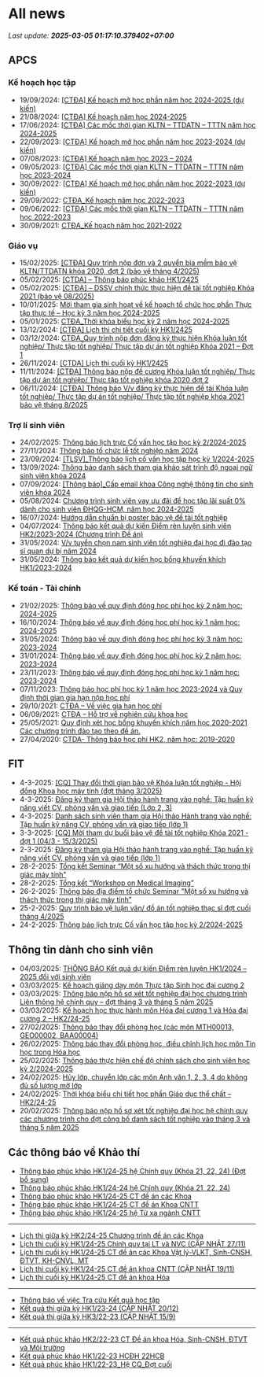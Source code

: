 # All news
_Last update: **2025-03-05 01:17:10.379402+07:00**_
## APCS
### Kế hoạch học tập
 - 19/09/2024: [[CTĐA] Kế hoạch mở học phần năm học 2024-2025 (dự kiến)](https://www.ctda.hcmus.edu.vn/vi/2024/09/ctda-ke-hoach-mo-hoc-phan-nam-hoc-2024-2025-du-kien/)
 - 21/08/2024: [[CTĐA] Kế hoạch năm học 2024-2025](https://www.ctda.hcmus.edu.vn/vi/2024/08/ctda-ke-hoach-nam-hoc-2024-2025/)
 - 17/06/2024: [[CTĐA] Các mốc thời gian KLTN – TTDATN – TTTN năm học 2024-2025](https://www.ctda.hcmus.edu.vn/vi/2024/06/ctda-cac-moc-thoi-gian-kltn-ttdatn-tttn-nam-hoc-2024-2025/)
 - 22/09/2023: [[CTĐA] Kế hoạch mở học phần năm học 2023-2024 (dự kiến)](https://www.ctda.hcmus.edu.vn/vi/2023/09/ctda-ke-hoach-mo-hoc-phan-nam-hoc-2023-2024-du-kien/)
 - 07/08/2023: [[CTĐA] Kế hoạch năm học 2023 – 2024](https://www.ctda.hcmus.edu.vn/vi/2023/08/ctda-ke-hoach-nam-hoc-2023-2024/)
 - 09/05/2023: [[CTĐA] Các mốc thời gian KLTN – TTDATN – TTTN năm học 2023-2024](https://www.ctda.hcmus.edu.vn/vi/2023/05/ctda-cac-moc-thoi-gian-kltn-ttdatn-tttn-nam-hoc-2023-2024/)
 - 30/09/2022: [[CTĐA] Kế hoạch mở học phần năm học 2022-2023 (dự kiến)](https://www.ctda.hcmus.edu.vn/vi/2022/09/ctda-ke-hoach-mo-hoc-phan-nam-hoc-2022-2023-du-kien/)
 - 29/09/2022: [CTĐA_Kế hoạch năm học 2022-2023](https://www.ctda.hcmus.edu.vn/vi/2022/09/ctda_ke-hoach-nam-hoc-2022-2023/)
 - 09/06/2022: [[CTĐA] Các mốc thời gian KLTN – TTDATN – TTTN năm học 2022-2023](https://www.ctda.hcmus.edu.vn/vi/2022/06/ctda-cac-moc-thoi-gian-kltn-ttdatn-tttn-nam-hoc-2022-2023/)
 - 30/09/2021: [CTĐA_Kế hoạch năm học 2021-2022](https://www.ctda.hcmus.edu.vn/vi/2021/09/ctda_ke-hoach-nam-hoc-2021-2022-2/)

### Giáo vụ
 - 15/02/2025: [[CTĐA] Quy trình nộp đơn và 2 quyển bìa mềm bảo vệ KLTN/TTDATN khóa 2020, đợt 2 (bảo vệ tháng 4/2025)](https://www.ctda.hcmus.edu.vn/vi/2025/02/ctda-quy-trinh-nop-don-va-2-quyen-bia-mem-bao-ve-kltn-ttdatn-khoa-2020-dot-2-bao-ve-thang-4-2025/)
 - 05/02/2025: [[CTDA] – Thông báo phúc khảo HK1/2425](https://www.ctda.hcmus.edu.vn/vi/2025/02/ctda-thong-bao-phuc-khao-hk1-2425/)
 - 05/02/2025: [[CTĐA] – DSSV chính thức thực hiện đề tài tốt nghiệp Khóa 2021 (bảo vệ 08/2025)](https://www.ctda.hcmus.edu.vn/vi/2025/02/ctda-dssv-chinh-thuc-thuc-hien-de-tai-tot-nghiep-khoa-2021-bao-ve-08-2025/)
 - 10/01/2025: [Mời tham gia sinh hoạt về kế hoạch tổ chức học phần Thực tập thực tế – Học kỳ 3 năm học 2024-2025](https://www.ctda.hcmus.edu.vn/vi/2025/01/moi-tham-gia-sinh-hoat-ve-ke-hoach-to-chuc-hoc-phan-thuc-tap-thuc-te-hoc-ky-3-nam-hoc-2024-2025/)
 - 05/01/2025: [CTĐA_Thời khóa biểu học kỳ 2 năm học 2024-2025](https://www.ctda.hcmus.edu.vn/vi/2025/01/ctda_thoi-khoa-bieu-hoc-ky-2-nam-hoc-2024-2025/)
 - 13/12/2024: [[CTĐA] Lịch thi chi tiết cuối kỳ HK1/2425](https://www.ctda.hcmus.edu.vn/vi/2024/12/ctda-lich-thi-chi-tiet-cuoi-ky-hk1-2425/)
 - 03/12/2024: [CTĐA_Quy trình nộp đơn đăng ký thực hiện Khóa luận tốt nghiệp/ Thực tập tốt nghiệp/ Thực tập dự án tốt nghiệp Khóa 2021 – Đợt 1](https://www.ctda.hcmus.edu.vn/vi/2024/12/ctda_quy-trinh-nop-don-dang-ky-thuc-hien-khoa-luan-tot-nghiep-thuc-tap-tot-nghiep-thuc-tap-du-an-tot-nghiep-khoa-2021-dot-1/)
 - 26/11/2024: [[CTDA] Lịch thi cuối kỳ HK1/2425](https://www.ctda.hcmus.edu.vn/vi/2024/11/ctda-lich-thi-cuoi-ky-hk1-2425/)
 - 11/11/2024: [[CTĐA] Thông báo nộp đề cương Khóa luận tốt nghiệp/ Thực tập dự án tốt nghiệp/ Thực tập tốt nghiệp khóa 2020 đợt 2](https://www.ctda.hcmus.edu.vn/vi/2024/11/9389/)
 - 06/11/2024: [[CTĐA] Thông báo V/v đăng ký thực hiện đề tài Khóa luận tốt nghiệp/ Thực tập dự án tốt nghiệp/ Thực tập tốt nghiệp khóa 2021 bảo vệ tháng 8/2025](https://www.ctda.hcmus.edu.vn/vi/2024/11/ctda-thong-bao-v-v-dang-ky-thuc-hien-de-tai-khoa-luan-tot-nghiep-thuc-tap-du-an-tot-nghiep-thuc-tap-tot-nghiep-khoa-2021-bao-ve-thang-8-2025/)

### Trợ lí sinh viên
 - 24/02/2025: [Thông báo lịch trực Cố vấn học tập học kỳ 2/2024-2025](https://www.ctda.hcmus.edu.vn/vi/2025/02/thong-bao-lich-truc-co-van-hoc-tap-hoc-ky-2-2024-2025/)
 - 27/11/2024: [Thông báo tổ chức lễ tốt nghiệp năm 2024](https://www.ctda.hcmus.edu.vn/vi/2024/11/thong-bao-to-chuc-le-tot-nghiep-nam-2024/)
 - 23/09/2024: [[TLSV]_Thông báo lịch cố vấn học tập học kỳ 1/2024-2025](https://www.ctda.hcmus.edu.vn/vi/2024/09/tlsv_thong-bao-lich-co-van-hoc-tap-hoc-ky-1-2024-2025/)
 - 13/09/2024: [Thông báo danh sách tham gia khảo sát trình độ ngoại ngữ sinh viên khóa 2024](https://www.ctda.hcmus.edu.vn/vi/2024/09/thong-bao-danh-sach-tham-gia-khao-sat-trinh-do-ngoai-ngu-sinh-vien-khoa-2024/)
 - 07/09/2024: [[Thông báo]_Cấp email khoa Công nghệ thông tin cho sinh viên khóa 2024](https://www.ctda.hcmus.edu.vn/vi/2024/09/thong-bao_cap-email-khoa-cong-nghe-thong-tin-cho-sinh-vien-khoa-2024/)
 - 05/08/2024: [Chương trình sinh viên vay ưu đãi để học tập lãi suất 0% dành cho sinh viên ĐHQG-HCM, năm học 2024-2025](https://www.ctda.hcmus.edu.vn/vi/2024/08/chuong-trinh-sinh-vien-vay-uu-dai-de-hoc-tap-lai-suat-0-danh-cho-sinh-vien-dhqg-hcm-nam-hoc-2024-2025/)
 - 16/07/2024: [Hướng dẫn chuẩn bị poster bảo vệ đề tài tốt nghiệp](https://www.ctda.hcmus.edu.vn/vi/2024/07/huong-dan-chuan-bi-poster-bao-ve-de-tai-tot-nghiep/)
 - 04/07/2024: [Thông báo kết quả dự kiến Điểm rèn luyện sinh viên HK2/2023-2024 (Chương trình Đề án)](https://www.ctda.hcmus.edu.vn/vi/2024/07/thong-bao-ket-qua-du-kien-diem-ren-luyen-sinh-vien-hk2-2023-2024-chuong-trinh-de-an/)
 - 31/05/2024: [V/v tuyển chọn nam sinh viên tốt nghiệp đại học đi đào tạo sĩ quan dự bị năm 2024](https://www.ctda.hcmus.edu.vn/vi/2024/05/v-v-tuyen-chon-nam-sinh-vien-tot-nghiep-dai-hoc-di-dao-tao-si-quan-du-bi-nam-2024/)
 - 31/05/2024: [Thông báo kết quả dự kiến học bổng khuyến khích HK1/2023-2024](https://www.ctda.hcmus.edu.vn/vi/2024/05/thong-bao-ket-qua-du-kien-hoc-bong-khuyen-khich-hk1-2023-2024/)

### Kế toán - Tài chính
 - 21/02/2025: [Thông báo về quy định đóng học phí học kỳ 2 năm học: 2024-2025](https://www.ctda.hcmus.edu.vn/vi/2025/02/thong-bao-ve-quy-dinh-dong-hoc-phi-hoc-ky-2-nam-hoc-2024-2025/)
 - 16/10/2024: [Thông báo về quy định đóng học phí học kỳ 1 năm học: 2024-2025](https://www.ctda.hcmus.edu.vn/vi/2024/10/thong-bao-ve-quy-dinh-dong-hoc-phi-hoc-ky-1-nam-hoc-2024-2025/)
 - 31/05/2024: [Thông báo về quy định đóng học phí học kỳ 3 năm học: 2023-2024](https://www.ctda.hcmus.edu.vn/vi/2024/05/thong-bao-ve-quy-dinh-dong-hoc-phi-hoc-ky-3-nam-hoc-2023-2024/)
 - 31/01/2024: [Thông báo về quy định đóng học phí học kỳ 2 năm học: 2023-2024](https://www.ctda.hcmus.edu.vn/vi/2024/01/thong-bao-ve-quy-dinh-dong-hoc-phi-hoc-ky-2-nam-hoc-2023-2024/)
 - 23/11/2023: [Thông báo về quy định đóng học phí học kỳ 1 năm học: 2023-2024](https://www.ctda.hcmus.edu.vn/vi/2023/11/thong-bao-ve-quy-dinh-dong-hoc-phi-hoc-ky-1-nam-hoc-2023-2024/)
 - 07/11/2023: [Thông báo học phí học kỳ 1 năm học 2023-2024 và Quy định thời gian gia hạn nộp học phí](https://www.ctda.hcmus.edu.vn/vi/2023/11/thong-bao-hoc-phi-hoc-ky-1-nam-hoc-2023-2024-va-quy-dinh-thoi-gian-gia-han-nop-hoc-phi/)
 - 29/10/2021: [CTĐA – Về việc gia hạn học phí](https://www.ctda.hcmus.edu.vn/vi/2021/10/ctda-ve-viec-gia-han-hoc-phi/)
 - 06/09/2021: [CTĐA – Hỗ trợ về nghiên cứu khoa học](https://www.ctda.hcmus.edu.vn/vi/2021/09/ctda-ho-tro-ve-nghien-cuu-khoa-hoc/)
 - 25/05/2021: [Quy định xét học bổng khuyến khích năm học 2020-2021 Các chương trình đào tạo theo đề án.](https://www.ctda.hcmus.edu.vn/vi/2021/05/quy-dinh-xet-hoc-bong-khuyen-khich-nam-hoc-2020-2021-cac-chuong-trinh-dao-tao-theo-de-an/)
 - 27/04/2020: [CTDA- Thông báo học phí HK2, năm học: 2019-2020](https://www.ctda.hcmus.edu.vn/vi/2020/04/ctda-thong-bao-hoc-phi-hk2-nam-hoc-2019-2020/)

## FIT
 - 4-3-2025: [[CQ] Thay đổi thời gian bảo vệ Khóa luận tốt nghiệp - Hội đồng Khoa học máy tính (đợt tháng 3/2025)](https://www.fit.hcmus.edu.vn/vn/Default.aspx?tabid=292&newsid=16602)
 - 4-3-2025: [Đăng ký tham gia Hội thảo hành trang vào nghề: Tập huấn kỹ năng viết CV, phỏng vấn và giao tiếp (Lớp 2, 3)](https://www.fit.hcmus.edu.vn/vn/Default.aspx?tabid=292&newsid=16599)
 - 4-3-2025: [Danh sách sinh viên tham gia Hội thảo Hành trang vào nghề: Tập huấn kỹ năng CV, phỏng vấn và giao tiếp (lớp 1)](https://www.fit.hcmus.edu.vn/vn/Default.aspx?tabid=292&newsid=16598)
 - 3-3-2025: [[CQ] Mời tham dự buổi bảo vệ đề tài tốt nghiệp Khóa 2021 - đợt 1 (04/3 - 15/3/2025)](https://www.fit.hcmus.edu.vn/vn/Default.aspx?tabid=292&newsid=16594)
 - 2-3-2025: [Đăng ký tham gia Hội thảo hành trang vào nghề: Tập huấn kỹ năng viết CV, phỏng vấn và giao tiếp (lớp 1)](https://www.fit.hcmus.edu.vn/vn/Default.aspx?tabid=292&newsid=16592)
 - 28-2-2025: [Tổng kết Seminar “Một số xu hướng và thách thức trong thị giác máy tính"](https://www.fit.hcmus.edu.vn/vn/Default.aspx?tabid=292&newsid=16591)
 - 28-2-2025: [Tổng kết “Workshop on Medical Imaging”](https://www.fit.hcmus.edu.vn/vn/Default.aspx?tabid=292&newsid=16590)
 - 26-2-2025: [Thông báo địa điểm tổ chức Seminar "Một số xu hướng và thách thức trong thị giác máy tính”](https://www.fit.hcmus.edu.vn/vn/Default.aspx?tabid=292&newsid=16589)
 - 25-2-2025: [Quy trình bảo vệ luận văn/ đồ án tốt nghiệp thạc sĩ đợt cuối tháng 4/2025](https://www.fit.hcmus.edu.vn/vn/Default.aspx?tabid=292&newsid=16588)
 - 24-2-2025: [Thông báo lịch trực Cố vấn học tập học kỳ 2/2024-2025](https://www.fit.hcmus.edu.vn/vn/Default.aspx?tabid=292&newsid=16586)

## Thông tin dành cho sinh viên
- 04/03/2025: [THÔNG BÁO Kết quả dự kiến Điểm rèn luyện HK1/2024 – 2025 đối với sinh viên](https://hcmus.edu.vn/thong-bao-ket-qua-du-kien-diem-ren-luyen-hk1-2024-2025-doi-voi-sinh-vien/)
- 03/03/2025: [Kế hoạch giảng dạy môn Thực tập Sinh học đại cương 2](https://hcmus.edu.vn/ke-hoach-giang-day-mon-thuc-tap-sinh-hoc-dai-cuong-2/)
- 03/03/2025: [Thông báo nộp hồ sơ xét tốt nghiệp đại học chương trình Liên thông hệ chính quy – đợt tháng 3 và tháng 5 năm 2025](https://hcmus.edu.vn/thong-bao-nop-ho-so-xet-tot-nghiep-dai-hoc-chuong-trinh-lien-thong-he-chinh-quy-dot-thang-3-va-thang-5-nam-2025/)
- 03/03/2025: [Kế hoạch học thực hành môn Hóa đại cương 1 và Hóa đại cương 2 – HK2/24-25](https://hcmus.edu.vn/ke-hoach-hoc-thuc-hanh-mon-hoa-dai-cuong-1-va-hoa-dai-cuong-2-hk2-24-25/)
- 27/02/2025: [Thông báo thay đổi phòng học (các môn MTH00013, GEO00002, BAA00004)](https://hcmus.edu.vn/thong-bao-thay-doi-phong-hoc-cac-mon-mth00013-geo00002-baa00004/)
- 26/02/2025: [Thông báo thay đổi phòng học, điều chỉnh lịch học môn Tin học trong Hóa học](https://hcmus.edu.vn/thong-bao-thay-doi-phong-hoc-dieu-chinh-lich-hoc-mon-tin-hoc-trong-hoa-hoc/)
- 25/02/2025: [Thông báo thực hiện chế độ chính sách cho sinh viên học kỳ 2/2024-2025](https://hcmus.edu.vn/thong-bao-thuc-hien-che-do-chinh-sach-cho-sinh-vien-hoc-ky-2-2024-2025/)
- 24/02/2025: [Hủy lớp, chuyển lớp các môn Anh văn 1, 2, 3, 4 do không đủ số lượng mở lớp](https://hcmus.edu.vn/huy-lop-chuyen-lop-cac-mon-anh-van-1-2-3-4-do-khong-du-so-luong-mo-lop/)
- 24/02/2025: [Thời khóa biểu chi tiết học phần Giáo dục thể chất – HK2/24-25](https://hcmus.edu.vn/thoi-khoa-bieu-chi-tiet-hoc-phan-giao-duc-the-chat-hk2-24-25/)
- 20/02/2025: [Thông báo nộp hồ sơ xét tốt nghiệp đại học hệ chính quy các chương trình cho đợt công bố danh sách tốt nghiệp vào tháng 3 và tháng 5 năm 2025](https://hcmus.edu.vn/thong-bao-nop-ho-so-xet-tot-nghiep-dai-hoc-he-chinh-quy-cac-chuong-trinh-cho-dot-cong-bo-danh-sach-tot-nghiep-vao-thang-3-va-thang-5-nam-2025/)

## Các thông báo về Khảo thí
 - [Thông báo phúc khảo HK1/24-25 hệ Chính quy (Khóa 21, 22, 24) (Đợt bổ sung)](http://ktdbcl.hcmus.edu.vn/index.php/thong-bao/856-thong-bao-phuc-kh-o-hk1-24-25-h-chinh-quy-khoa-21-22-24-d-t-b-sung)
 - [Thông báo phúc khảo HK1/24-24 hệ Chính quy (Khóa 21, 22, 24)](http://ktdbcl.hcmus.edu.vn/index.php/thong-bao/854-thong-bao-phuc-kh-o-hk1-24-24-h-chinh-quy-khoa-21-22-24)
 - [Thông báo phúc khảo HK1/24-25 CT đề án các Khoa](http://ktdbcl.hcmus.edu.vn/index.php/thong-bao/852-thong-bao-phuc-kh-o-hk1-24-25-ct-d-an-cac-khoa)
 - [Thông báo phúc khảo HK1/24-25 CT đề án Khoa CNTT](http://ktdbcl.hcmus.edu.vn/index.php/thong-bao/851-thong-bao-phuc-kh-o-hk1-24-25-ct-d-an-khoa-cntt)
 - [Thông báo phúc khảo HK1/24-25 hệ Từ xa ngành CNTT](http://ktdbcl.hcmus.edu.vn/index.php/thong-bao/849-thong-bao-phuc-kh-o-hk1-24-25-h-t-xa-nganh-cntt)

***

 - [Lịch thi giữa kỳ HK2/24-25 Chương trình đề án các Khoa](http://ktdbcl.hcmus.edu.vn/index.php/cong-tac-kh-o-thi/l-ch-thi-h-c-ky/853-l-ch-thi-gi-a-ky-hk2-24-25-chuong-trinh-d-an-cac-khoa)
 - [Lịch thi cuối kỳ HK1/24-25 Chính quy tại LT và NVC (CẬP NHẬT 27/11)](http://ktdbcl.hcmus.edu.vn/index.php/cong-tac-kh-o-thi/l-ch-thi-h-c-ky/847-l-ch-thi-cu-i-ky-hk1-24-25-chinh-quy-t-i-lt-va-nvc)
 - [Lịch thi cuối kỳ HK1/24-25 CT đề án các Khoa Vật lý-VLKT, Sinh-CNSH, ĐTVT, KH-CNVL, MT](http://ktdbcl.hcmus.edu.vn/index.php/cong-tac-kh-o-thi/l-ch-thi-h-c-ky/846-l-ch-thi-cu-i-ky-hk1-24-25-ct-d-an-cac-khoa-v-t-ly-vlkt-sinh-cnsh-dtvt-kh-cnvl-mt)
 - [Lịch thi cuối kỳ HK1/24-25 CT đề án khoa CNTT (CẬP NHẬT 19/11)](http://ktdbcl.hcmus.edu.vn/index.php/cong-tac-kh-o-thi/l-ch-thi-h-c-ky/845-l-ch-thi-cu-i-ky-hk1-24-25-ct-d-an-khoa-cntt)
 - [Lịch thi cuối kỳ HK1/24-25 CT đề án khoa Hóa](http://ktdbcl.hcmus.edu.vn/index.php/cong-tac-kh-o-thi/l-ch-thi-h-c-ky/844-l-ch-thi-cu-i-ky-hk1-24-25-ct-d-an-khoa-hoa)

***

 - [Thông báo về việc Tra cứu Kết quả học tập](http://ktdbcl.hcmus.edu.vn/index.php/cong-tac-kh-o-thi/k-t-qu-thi-h-c-ky/798-thong-bao-v-vi-c-tra-c-u-k-t-qu-h-c-t-p)
 - [Kết quả thi giữa kỳ HK1/23-24 (CẬP NHẬT 20/12)](http://ktdbcl.hcmus.edu.vn/index.php/cong-tac-kh-o-thi/k-t-qu-thi-h-c-ky/778-k-t-qu-thi-gi-a-ky-hk1-23-24)
 - [Kết quả thi giữa kỳ HK3/22-23 (CẬP NHẬT 15/9)](http://ktdbcl.hcmus.edu.vn/index.php/cong-tac-kh-o-thi/k-t-qu-thi-h-c-ky/714-k-t-qu-thi-gi-a-ky-hk3-22-23-clc)

***

 - [Kết quả phúc khảo HK2/22-23 CT Đề án khoa Hóa, Sinh-CNSH, ĐTVT và Môi trường](http://ktdbcl.hcmus.edu.vn/index.php/cong-tac-kh-o-thi/k-t-qu-phuc-tra/726-k-t-qu-phuc-kh-o-hk2-22-23-ct-d-an-khoa-hoa-sinh-cnsh-dtvt-va-moi-tru-ng)
 - [Kết quả phúc khảo HK1/22-23 HCĐH 22HCB](http://ktdbcl.hcmus.edu.vn/index.php/cong-tac-kh-o-thi/k-t-qu-phuc-tra/723-k-t-qu-phuc-kh-o-hk1-22-23-hcdh-22hcb)
 - [Kết quả phúc khảo HK1/22-23_Hệ CQ_Đợt cuối](http://ktdbcl.hcmus.edu.vn/index.php/cong-tac-kh-o-thi/k-t-qu-phuc-tra/691-k-t-qu-phuc-kh-o-hk1-22-23-h-cq-d-t-cu-i)
